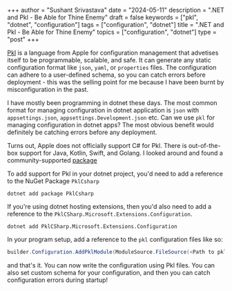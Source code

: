 +++
author = "Sushant Srivastava"
date = "2024-05-11"
description = ".NET and Pkl - Be Able for Thine Enemy" 
draft = false
keywords = ["pkl", "dotnet", "configuration"]
tags = ["configuration", "dotnet"]
title = ".NET and Pkl - Be Able for Thine Enemy" 
topics = ["configuration", "dotnet"]
type = "post"
+++

[Pkl](https://pkl-lang.org/index.html "Pkl Configuration language") is a language from Apple for configuration management that advetises itself to be programmable, scalable, and safe. It can generate any static configuration format like `json`, `yaml`, or `properties` files. The configuration can adhere to a user-defined schema, so you can catch errors before deployment - this was the selling point for me because I have been burnt by misconfiguration in the past.

I have mostly been programming in dotnet these days. The most common format for managing configuration in dotnet application is `json` with `appsettings.json`, `appsettings.Development.json` etc. 
Can we use `pkl` for managing configuration in dotnet apps? The most obvious benefit would definitely be catching errors before any deployment.

Turns out, Apple does not officially support C# for Pkl. There is out-of-the-box support for Java, Kotlin, Swift, and Golang. I looked around and found a community-supported [package](https://github.com/Rafaeruo/pkl-csharp "pkl-csharp")

To add support for Pkl in your dotnet project, you'd need to add a reference to the NuGet Package `PklCsharp`

```
dotnet add package PklCsharp

```

If you're using dotnet hosting extensions, then you'd also need to add a reference to the `PklCSharp.Microsoft.Extensions.Configuration`.

```
dotnet add PklCSharp.Microsoft.Extensions.Configuration
```

In your program setup, add a reference to the `pkl` configuration files like so:

```csharp
builder.Configuration.AddPklModule(ModuleSource.FileSource(<Path to pkl file>));
```

and that's it. You can now write the configuration using Pkl files. You can also set custom schema for your configuration, and then you can catch configuration errors during startup!
